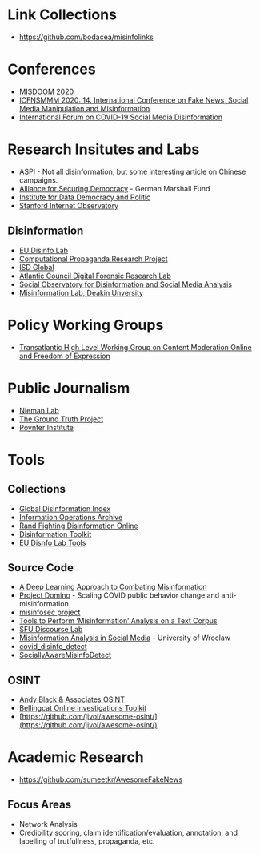 # Link Collections
- https://github.com/bodacea/misinfolinks


# Conferences
- [MISDOOM 2020](https://2020.misdoom.org/)
- [ICFNSMMM 2020: 14. International Conference on Fake News, Social Media Manipulation and Misinformation](https://waset.org/fake-news-social-media-manipulation-and-misinformation-conference-in-july-2020-in-rome)
- [International Forum on COVID-19 Social Media Disinformation](https://www.cigionline.org/events/international-forum-covid-19-social-media-disinformation)

# Research Insitutes and Labs
- [ASPI](https://www.aspi.org.au/) - Not all disinformation, but some interesting article on Chinese campaigns.
- [Alliance for Securing Democracy](https://securingdemocracy.gmfus.org/) - German Marshall Fund
- [Institute for Data Democracy and Politic](https://iddp.gwu.edu/)
- [Stanford Internet Observatory](https://cyber.fsi.stanford.edu/io)

## Disinformation 
- [EU Disinfo Lab](https://www.disinfo.eu/)
- [Computational Propaganda Research Project](https://comprop.oii.ox.ac.uk/)
- [ISD Global](https://www.isdglobal.org/)
- [Atlantic Council Digital Forensic Research Lab](https://www.digitalsherlocks.org/about)
- [Social Observatory for Disinformation and Social Media Analysis](https://www.disinfobservatory.org/)
- [Misinformation Lab, Deakin Unversity](https://www.misinformationlab.com/)

# Policy Working Groups
- [Transatlantic High Level Working Group on Content Moderation Online and Freedom of Expression](https://www.ivir.nl/twg/)

# Public Journalism
- [Nieman Lab](https://www.niemanlab.org/about/)
- [The Ground Truth Project](https://thegroundtruthproject.org/)
- [Poynter Institute](https://www.poynter.org/)

# Tools

## Collections
- [Global Disinformation Index](https://disinformationindex.org/)
- [Information Operations Archive](https://www.io-archive.org/#/)
- [Rand Fighting Disinformation Online](https://www.rand.org/research/projects/truth-decay/fighting-disinformation.html)
- [Disinformation Toolkit](https://www.interaction.org/documents/disinformation-toolkit/) 
- [EU Disnfo Lab Tools](https://www.disinfo.eu/resources/tools-to-monitor-disinformation)

## Source Code
- [A Deep Learning Approach to Combating Misinformation](https://github.com/stevenoluwaniyi/cognitive_computing)
- [Project Domino](https://github.com/TheDataRideAlongs/ProjectDomino) - Scaling COVID public behavior change and anti-misinformation
- [misinfosec project](https://github.com/misinfosecproject)
- [Tools to Perform ‘Misinformation’ Analysis on a Text Corpus](https://github.com/hrbrmstr/misinfo)
- [SFU Discourse Lab](https://github.com/sfu-discourse-lab/Misinformation_detection)
- [Misinformation Analysis in Social Media](https://github.com/laugustyniak/misinformation) - University of Wroclaw
- [covid_disinfo_detect](https://github.com/earny-joe/covid_disinfo_detect)
- [SociallyAwareMisinfoDetect](https://github.com/shaanchandra/SociallyAwareMisinfoDetect)

## OSINT
- [Andy Black & Associates OSINT](https://www.andyblackassociates.co.uk/resources-andy-black-associates/osint-toolkit/)
- [Bellingcat Online Investigations Toolkit](https://docs.google.com/document/d/1BfLPJpRtyq4RFtHJoNpvWQjmGnyVkfE2HYoICKOGguA/edit)
- [https://github.com/jivoi/awesome-osint/](https://github.com/jivoi/awesome-osint/)

# Academic Research
- https://github.com/sumeetkr/AwesomeFakeNews

## Focus Areas
- Network Analysis
- Credibility scoring, claim identification/evaluation, annotation, and labelling of trutfullness, propaganda, etc. 
